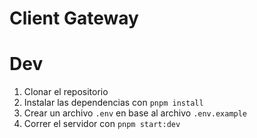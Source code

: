 # Client Gateway

# Dev

1. Clonar el repositorio
2. Instalar las dependencias con `pnpm install`
3. Crear un archivo `.env` en base al archivo `.env.example`
3. Correr el servidor con `pnpm start:dev`

